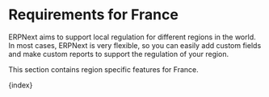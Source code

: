 <!-- add-breadcrumbs -->
# Requirements for France

ERPNext aims to support local regulation for different regions in the world. In most cases, ERPNext is very flexible, so you can easily add custom fields and make custom reports to support the regulation of your region.

This section contains region specific features for France.

{index}
